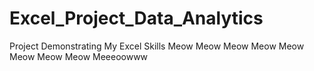# Excel_Project_Data_Analytics
 Project Demonstrating My Excel Skills
Meow Meow Meow Meow
Meow Meow Meow Meow Meeeoowww

